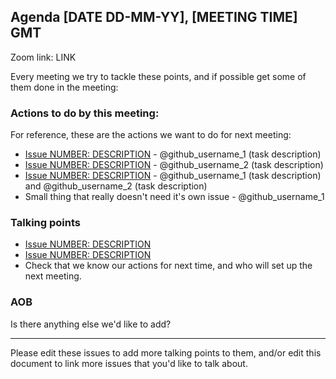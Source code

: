 ## Agenda [DATE DD-MM-YY], [MEETING TIME] GMT

Zoom link: LINK

Every meeting we try to tackle these points, and if possible get some of them done in the meeting:

### Actions to do by this meeting:
For reference, these are the actions we want to do for next meeting:
- [Issue NUMBER: DESCRIPTION](https://github.com/very-good-science/data-ethics-club/issues/NUMBER) - @github_username_1 (task description)
- [Issue NUMBER: DESCRIPTION](https://github.com/very-good-science/data-ethics-club/issues/NUMBER) - @github_username_2 (task description)
- [Issue NUMBER: DESCRIPTION](https://github.com/very-good-science/data-ethics-club/issues/NUMBER) - @github_username_1 (task description) and @github_username_2 (task description)
- Small thing that really doesn't need it's own issue - @github_username_1

### Talking points
- [Issue NUMBER: DESCRIPTION](https://github.com/very-good-science/data-ethics-club/issues/NUMBER)
- [Issue NUMBER: DESCRIPTION](https://github.com/very-good-science/data-ethics-club/issues/NUMBER)
- Check that we know our actions for next time, and who will set up the next meeting.

### AOB
Is there anything else we'd like to add?

---
Please edit these issues to add more talking points to them, and/or edit this document to link more issues that you'd like to talk about.